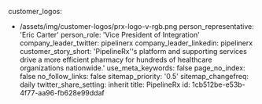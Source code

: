 customer_logos:
  - /assets/img/customer-logos/prx-logo-v-rgb.png
person_representative: 'Eric Carter'
person_role: 'Vice President of Integration'
company_leader_twitter: pipelinerx
company_leader_linkedin: pipelinerx
customer_story_short: 'PipelineRx''s platform and supporting services drive a more efficient pharmacy for hundreds of healthcare organizations nationwide.'
use_meta_keywords: false
page_no_index: false
no_follow_links: false
sitemap_priority: '0.5'
sitemap_changefreq: daily
twitter_share_setting: inherit
title: PipelineRx
id: 1cb512be-e53b-4f77-aa96-fb628e99ddaf
